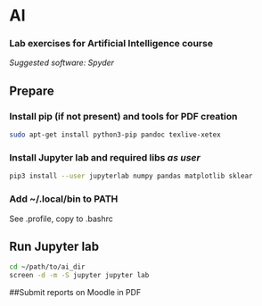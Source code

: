 AI
==
### Lab exercises for Artificial Intelligence course

*Suggested software: Spyder*

## Prepare
### Install pip (if not present) and tools for PDF creation
```bash
sudo apt-get install python3-pip pandoc texlive-xetex
```

### Install Jupyter lab and required libs *as user*
```bash
pip3 install --user jupyterlab numpy pandas matplotlib sklear
```

### Add ~/.local/bin to PATH 
See .profile, copy to .bashrc

## Run Jupyter lab 
```bash
cd ~/path/to/ai_dir
screen -d -m -S jupyter jupyter lab
```


##Submit reports on Moodle in PDF
